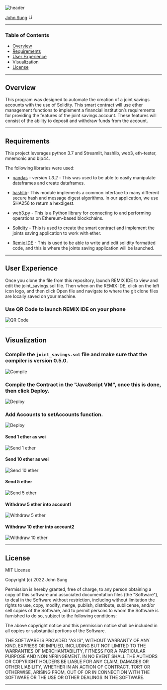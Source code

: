  ![header](https://capsule-render.vercel.app/api?type=waving&color=gradient&width=1000&height=200&section=header&text=Joint%20Savings%20Account%20With%20Solidity%20&fontSize=30&fontColor=black)

<!-- header is made with: https://github.com/kyechan99/capsule-render -->

[John Sung](https://linkedin.com/in/john-sung-3675569) [<img src="https://cdn2.auth0.com/docs/media/connections/linkedin.png" alt="LinkedIn -  John Sung" width=15/>](https://linkedin.com/in/john-sung-3675569/)
                                 
---

### Table of Contents

* [Overview](#overview)
* [Requirements](#requirements)
* [User Experience](#user-experience)
* [Visualization](#visualization)
* [License](#license)  

---

## Overview

This program was designed to automate the creation of a joint savings accounts with the use of Solidity. This smart contract will use ether management functions to implement a financial institution’s requirements for providing the features of the joint savings account. These features will consist of the ability to deposit and withdraw funds from the account.

---

## Requirements


This project leverages python 3.7 and Streamlit, hashlib, web3, eth-tester, mnemonic and bip44.

The following libraries were used:

* [pandas](https://pandas.pydata.org/docs/) - *version 1.3.2* - This was used to be able to easily manipulate dataframes and create dataframes.

* [hashlib](https://docs.python.org/3/library/hashlib.html)- This module implements a common interface to many different secure hash and message digest algorithms. In our application, we use SHA256 to return a hexdigest.

* [web3.py](https://web3py.readthedocs.io/en/stable/overview.html) - This is a Python library for connecting to and performing operations on Ethereum-based blockchains.

* [Solidity](https://docs.soliditylang.org/en/v0.8.9/) - This is used to create the smart contract and implement the joints saving application to work with ether.

* [Remix IDE](https://remix.ethereum.org/) - This is used to be able to write and edit solidity formatted code, and this is where the joints saving application will be launched.
  
---

## User Experience

Once you clone the file from this repository, launch REMIX IDE to view and edit the joint_savings.sol file. Then when on the REMIX IDE, click on the left icon logo, and then click Open file and navigate to where the git clone files are locally saved on your machine.


### Use QR Code to launch REMIX IDE on your phone
![QR Code](Execution_Results/QR_code.PNG)

---

## Visualization

### Compile the `joint_savings.sol` file and make sure that the compiler is version 0.5.0.

![Compile](Execution_Results/compile.png)

### Compile the Contract in the "JavaScript VM", once this is done, then click Deploy.

![Deploy](Execution_Results/deploy.PNG)

### Add Accounts to setAccounts function.

![Deploy](Execution_Results/deploy.PNG)


#### **Send 1 ether as wei**

![Send 1 ether](Execution_Results/deposit_1_ether_in_wei.PNG)

#### **Send 10 ether as wei**

![Send 10 ether](Execution_Results/deposit_10_ether_in_wei.PNG)

#### **Send 5 ether**

![Send 5 ether](Execution_Results/deposit_5_ether.PNG)

#### **Withdraw 5 ether into account1**
![Withdraw 5 ether](Execution_Results/withdraw_5_ether.PNG)

#### **Withdraw 10 ether into account2**
![Withdraw 10 ether](Execution_Results/withdraw_10_ether.PNG)

---

## License

MIT License

Copyright (c) 2022 John Sung

Permission is hereby granted, free of charge, to any person obtaining a copy
of this software and associated documentation files (the "Software"), to deal
in the Software without restriction, including without limitation the rights
to use, copy, modify, merge, publish, distribute, sublicense, and/or sell
copies of the Software, and to permit persons to whom the Software is
furnished to do so, subject to the following conditions:

The above copyright notice and this permission notice shall be included in all
copies or substantial portions of the Software.

THE SOFTWARE IS PROVIDED "AS IS", WITHOUT WARRANTY OF ANY KIND, EXPRESS OR
IMPLIED, INCLUDING BUT NOT LIMITED TO THE WARRANTIES OF MERCHANTABILITY,
FITNESS FOR A PARTICULAR PURPOSE AND NONINFRINGEMENT. IN NO EVENT SHALL THE
AUTHORS OR COPYRIGHT HOLDERS BE LIABLE FOR ANY CLAIM, DAMAGES OR OTHER
LIABILITY, WHETHER IN AN ACTION OF CONTRACT, TORT OR OTHERWISE, ARISING FROM,
OUT OF OR IN CONNECTION WITH THE SOFTWARE OR THE USE OR OTHER DEALINGS IN THE
SOFTWARE.

---

